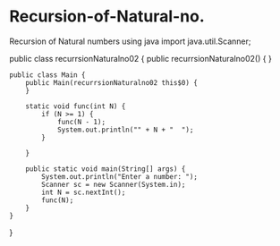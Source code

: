 # Recursion-of-Natural-no.
Recursion of Natural numbers using java
import java.util.Scanner;

public class recurrsionNaturalno02 {
    public recurrsionNaturalno02() {
    }

    public class Main {
        public Main(recurrsionNaturalno02 this$0) {
        }

        static void func(int N) {
            if (N >= 1) {
                func(N - 1);
                System.out.println("" + N + "  ");
            }

        }

        public static void main(String[] args) {
            System.out.println("Enter a number: ");
            Scanner sc = new Scanner(System.in);
            int N = sc.nextInt();
            func(N);
        }
    }
}
